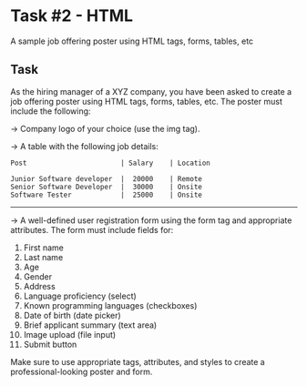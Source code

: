 # **Task #2 - HTML**

A sample job offering poster using HTML tags, forms, tables, etc

## Task

As the hiring manager of a XYZ company, you have been asked to create a job offering poster using HTML tags, forms, tables, etc. The poster must include the following:

-> Company logo of your choice (use the img tag).

-> A table with the following job details:

    Post                       | Salary    | Location

    Junior Software developer  |  20000    | Remote
    Senior Software Developer  |  30000    | Onsite
    Software Tester            |  25000    | Onsite
-------------------------------------------------

-> A well-defined user registration form using the form tag and appropriate attributes. The form must include fields for:

1. First name
2. Last name
3. Age
4. Gender
5. Address
6. Language proficiency (select)
7. Known programming languages (checkboxes)
8. Date of birth (date picker)
9. Brief applicant summary (text area)
10. Image upload (file input)
11. Submit button

Make sure to use appropriate tags, attributes, and styles to create a professional-looking poster and form. 